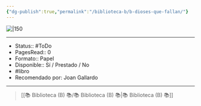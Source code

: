 ```yaml
---
{"dg-publish":true,"permalink":"/biblioteca-b/b-dioses-que-fallan/"}
---
```



![|150]()

---

- Status:: #ToDo 
- PagesRead:: 0 
- Formato:: Papel
- Disponible:: Sí / Prestado / No
- #libro 
- Recomendado por: Joan Gallardo

---

> [[📚 Biblioteca (B) 📚/📚 Biblioteca (B) 📚\|📚 Biblioteca (B) 📚]]